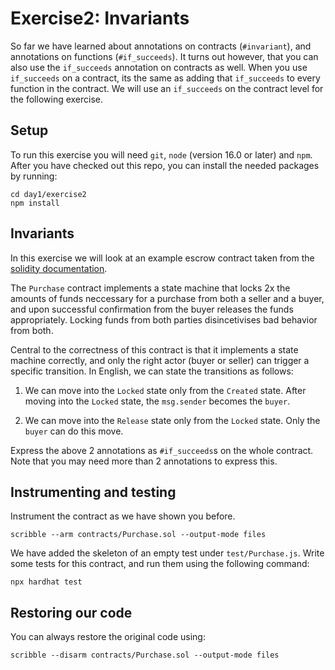 # Exercise2: Invariants

So far we have learned about annotations on contracts (`#invariant`), and annotations on functions (`#if_succeeds`).
It turns out however, that you can also use the `if_succeeds` annotation on contracts as well. When you use `if_succeeds` on a contract,
its the same as adding that `if_succeeds` to every function in the contract. We will use an `if_succeeds` on the contract level for the following exercise.

## Setup

To run this exercise you will need `git`, `node` (version 16.0 or later) and `npm`.
After you have checked out this repo, you can install the needed packages by running:

```
cd day1/exercise2
npm install
```

## Invariants

In this exercise we will look at an example escrow contract taken from the
[solidity
documentation](https://docs.soliditylang.org/en/v0.8.17/solidity-by-example.html#safe-remote-purchase).

The `Purchase` contract implements a state machine that locks 2x the amounts of
funds neccessary for a purchase from both a seller and a buyer, and upon
successful confirmation from the buyer releases the funds appropriately. Locking
funds from both parties disincetivises bad behavior from both.

Central to the correctness of this contract is that it implements a state machine correctly, and only the
right actor (buyer or seller) can trigger a specific transition. In English, we can state the transitions as follows:

1. We can move into the `Locked` state only from the `Created` state. After moving into the `Locked` state, the `msg.sender` becomes the `buyer`.

2. We can move into the `Release` state only from the `Locked` state. Only the `buyer` can do this move.

Express the above 2 annotations as `#if_succeeds`s on the whole contract. Note that you may need more than 2 annotations to express this.

## Instrumenting and testing

Instrument the contract as we have shown you before.

```
scribble --arm contracts/Purchase.sol --output-mode files
```

We have added the skeleton of an empty test under `test/Purchase.js`. Write some tests for this contract, and run them using the following command:

```
npx hardhat test
```

## Restoring our code

You can always restore the original code using:

```
scribble --disarm contracts/Purchase.sol --output-mode files
```